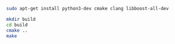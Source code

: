 
```sh
sudo apt-get install python3-dev cmake clang libboost-all-dev
```

```sh
mkdir build
cd build
cmake ..
make
```
